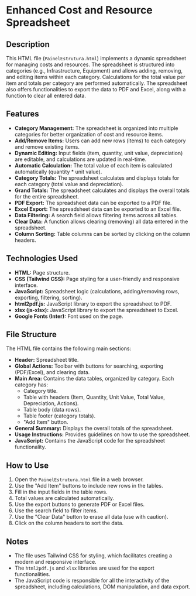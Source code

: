 # Enhanced Cost and Resource Spreadsheet

## Description

This HTML file (`PainelEstrutura.html`) implements a dynamic spreadsheet for managing costs and resources. The spreadsheet is structured into categories (e.g., Infrastructure, Equipment) and allows adding, removing, and editing items within each category. Calculations for the total value per item and totals per category are performed automatically. The spreadsheet also offers functionalities to export the data to PDF and Excel, along with a function to clear all entered data.

## Features

* **Category Management:** The spreadsheet is organized into multiple categories for better organization of cost and resource items.
* **Add/Remove Items:** Users can add new rows (items) to each category and remove existing items.
* **Dynamic Editing:** Input fields (item, quantity, unit value, depreciation) are editable, and calculations are updated in real-time.
* **Automatic Calculation:** The total value of each item is calculated automatically (quantity \* unit value).
* **Category Totals:** The spreadsheet calculates and displays totals for each category (total value and depreciation).
* **Grand Totals:** The spreadsheet calculates and displays the overall totals for the entire spreadsheet.
* **PDF Export:** The spreadsheet data can be exported to a PDF file.
* **Excel Export:** The spreadsheet data can be exported to an Excel file.
* **Data Filtering:** A search field allows filtering items across all tables.
* **Clear Data:** A function allows clearing (removing) all data entered in the spreadsheet.
* **Column Sorting:** Table columns can be sorted by clicking on the column headers.

## Technologies Used

* **HTML:** Page structure.
* **CSS (Tailwind CSS):** Page styling for a user-friendly and responsive interface.
* **JavaScript:** Spreadsheet logic (calculations, adding/removing rows, exporting, filtering, sorting).
* **html2pdf.js:** JavaScript library to export the spreadsheet to PDF.
* **xlsx (js-xlsx):** JavaScript library to export the spreadsheet to Excel.
* **Google Fonts (Inter):** Font used on the page.

## File Structure

The HTML file contains the following main sections:

* **Header:** Spreadsheet title.
* **Global Actions:** Toolbar with buttons for searching, exporting (PDF/Excel), and clearing data.
* **Main Area:** Contains the data tables, organized by category. Each category has:
    * Category title.
    * Table with headers (Item, Quantity, Unit Value, Total Value, Depreciation, Actions).
    * Table body (data rows).
    * Table footer (category totals).
    * "Add Item" button.
* **General Summary:** Displays the overall totals of the spreadsheet.
* **Usage Instructions:** Provides guidelines on how to use the spreadsheet.
* **JavaScript:** Contains the JavaScript code for the spreadsheet functionality.

## How to Use

1.  Open the `PainelEstrutura.html` file in a web browser.
2.  Use the "Add Item" buttons to include new rows in the tables.
3.  Fill in the input fields in the table rows.
4.  Total values are calculated automatically.
5.  Use the export buttons to generate PDF or Excel files.
6.  Use the search field to filter items.
7.  Use the "Clear Data" button to erase all data (use with caution).
8.  Click on the column headers to sort the data.

## Notes

* The file uses Tailwind CSS for styling, which facilitates creating a modern and responsive interface.
* The `html2pdf.js` and `xlsx` libraries are used for the export functionalities.
* The JavaScript code is responsible for all the interactivity of the spreadsheet, including calculations, DOM manipulation, and data export.
